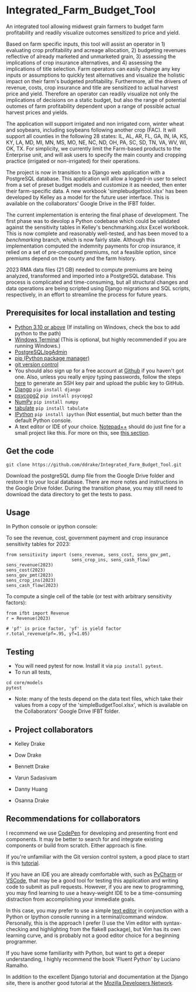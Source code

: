 # Integrated_Farm_Budget_Tool

An integrated tool allowing midwest grain farmers to budget farm profitability and readily visualize outcomes sensitized to price and yield.

Based on farm specific inputs, this tool will assist an operator in 1) evaluating crop profitability and acreage allocation, 2) budgeting revenues reflective of already marketed and unmarketed grain, 3) assessing the implications of crop insurance alternatives, and 4) assessing the implications of title selection.  Farm operators can easily change any key inputs or assumptions to quickly test alternatives and visualize the holistic impact on their farm's budgeted profitability.   Furthermore, all the drivers of revenue, costs, crop insurance and title are sensitized to actual harvest price and yield.  Therefore an operator can readily visualize not only the implications of decisions on a static budget, but also the range of potential outomes of farm profitability dependent upon a range of possible actual harvest prices and yields.

The application will support irrigated and non irrigated corn, winter wheat and soybeans, including soybeans following another crop (FAC).  It will support all counties in the following 28 states: IL, AL, AR, FL, GA, IN, IA, KS, KY, LA, MD, MI, MN, MS, MO, NE, NC, ND, OH, PA, SC, SD, TN, VA, WV, WI, OK, TX.   For simplicity, we currently limit the Farm-based products to the Enterprise unit, and will ask users to specify the main county and cropping practice (irrigated or non-irrigated) for their operations.

The project is now in transition to a Django web application with a PostgreSQL database.  This application will allow a logged-in user to select from a set of preset budget models and customize it as needed, then enter their farm-specific data.  A new workbook 'simplebudgettool.xlsx' has been developed by Kelley as a model for the future user interface.  This is available on the collaborators' Google Drive in the IFBT folder.

The current implementation is entering the final phase of development.  The first phase was to devolop a Python codebase which could be validated against the sensitivity tables in Kelley's benchmarking.xlsx Excel workbook.  This is now complete and reasonably well-tested, and has been moved to a _benchmarking_ branch, which is now fairly stale.  Although this implementation computed the indemnity payments for crop insurance, it relied on a set of pre-computed premiums, not a feasible option, since premiums depend on the county and the farm history.

2023 RMA data files (21 GB) needed to compute premiums are being analyzed, transformed and imported into a PostgreSQL database.  This process is complicated and time-consuming, but all structural changes and data operations are being scripted using Django migrations and SQL scripts, respectively, in an effort to streamline the process for future years. 

## Prerequisites for local installation and testing 

- [Python 3.10 or above](https://www.python.org/) (If installing on Windows, check the box to add python to the path)
- [Windows Terminal](https://apps.microsoft.com/store/detail/windows-terminal/9N0DX20HK701) (This is optional, but highly recommended if you are running Windows.)
- [PostgreSQL/pgAdmin](https://www.postgresql.org/download/windows/)
- [pip (Python package manager)](https://pip.pypa.io/en/stable/installation/)
- [git version control](https://git-scm.com/downloads)
- You should also sign up for a free account at [Github](https://github.com) if you haven't got one.  Also, unless you really enjoy typing passwords, follow the steps [here](https://docs.github.com/en/authentication/connecting-to-github-with-ssh/adding-a-new-ssh-key-to-your-github-account) to generate an SSH key pair and upload the public key to GitHub.
- [Django](https://numpy.org/) `pip install django`
- [psycopg2](https://numpy.org/) `pip install psycopg2`
- [NumPy](https://numpy.org/) `pip install numpy`
- [tabulate](https://pypi.org/project/tabulate/) `pip install tabulate`
- [IPython](https://ipython.org/) `pip install ipython`  (Not essential, but much better than the default Python console.
- A text editor or IDE of your choice.  [Notepad++](https://notepad-plus-plus.org/downloads/) should do just fine for a small project like this.  For more on this, see [this section](#recommendations-for-collaborators).

## Get the code

```
git clone https://github.com/ddrake/Integrated_Farm_Budget_Tool.git
```

Download the postgreSQL dump file from the Google Drive folder and restore it to your local database. There are more notes and instructions in the Google Drive folder.  During the transition phase, you may still need to download the data directory to get the tests to pass.

## Usage

In Python console or ipython console:

To see the revenue, cost, government payment and crop insurance sensitivity tables for 2023:

```
from sensitivity import (sens_revenue, sens_cost, sens_gov_pmt,
                         sens_crop_ins, sens_cash_flow)
sens_revenue(2023)
sens_cost(2023)
sens_gov_pmt(2023)
sens_crop_ins(2023)
sens_cash_flow(2023)
```

To compute a single cell of the table (or test with arbitrary sensitivity factors): 

```
from ifbt import Revenue
r = Revenue(2023)

# 'pf' is price factor, 'yf' is yield factor
r.total_revenue(pf=.95, yf=1.05)
```

## Testing

- You will need pytest for now.  Install it via `pip install pytest`.
- To run all tests,

```
cd core/models 
pytest
```

- Note: many of the tests depend on the data text files, which take their values from a copy of the 'simpleBudgetTool.xlsx', which is available on the Collaborators' Google Drive IFBT folder.

- ## Project collaborators

- Kelley Drake
- Dow Drake
- Bennett Drake
- Varun Sadasivam
- Danny Huang
- Osanna Drake

## Recommendations for collaborators

I recommend we use [CodePen](https://codepen.io) for developing and presenting front end components.  It may be better to search for and integrate existing components or build from scratch.  Either approach is fine.

If you're unfamiliar with the Git version control system, a good place to start is this [tutorial](https://docs.github.com/en/get-started/quickstart/hello-world).

If you have an IDE you are already comfortable with, such as [PyCharm](https://www.jetbrains.com/pycharm/) or [VSCode](https://code.visualstudio.com/), that may be a good tool for testing this application and writing code to submit as pull requests.  However, if you are new to programming, you may find learning to use a heavy-weight IDE to be a time-consuming distraction from accomplishing your immediate goals.

In this case, you may prefer to use a simple [text editor](https://en.wikipedia.org/wiki/List_of_text_editors) in conjunction with a Python or Ipython console running in a terminal/command window.  Personally, this is the approach I prefer (I use the Vim editor with syntax-checking and highlighting from the flake8 package), but Vim has its own learning curve, and is probably not a good editor choice for a beginning programmer.

If you have some familiarity with Python, but want to get a deeper understanding, I highly recommend the book 'Fluent Python' by Luciano Ramalho.

In addition to the excellent Django tutorial and documentation at the Django site, there is another good tutorial at the [Mozilla Developers Network](https://developer.mozilla.org/en-US/docs/Learn/Server-side/Django).
